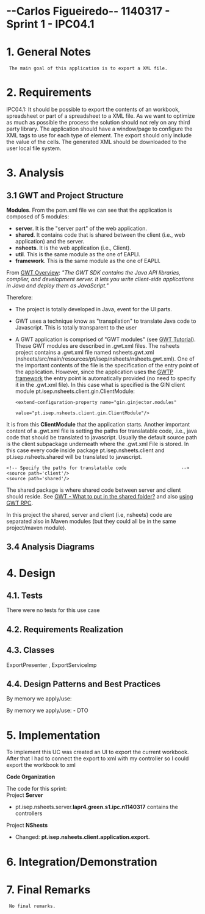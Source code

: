 --Carlos Figueiredo-- 1140317 - Sprint 1 - IPC04.1
===============================

# 1. General Notes

     The main goal of this application is to export a XML file.


# 2. Requirements #


IPC04.1: It should be possible to export the contents of an workbook, spreadsheet or part of a spreadsheet to a XML file. 
As we want to optimize as much as possible the process the solution should not rely on any third party library.
The application should have a window/page to configure the XML tags to use for each type of element. 
The export should only include the value of the cells. 
The generated XML should be downloaded to the user local file system.

    
# 3. Analysis

## 3.1 GWT and Project Structure ##



**Modules**. From the pom.xml file we can see that the application is composed of 5 modules:  
- **server**. It is the "server part" of the web application.  
- **shared**. It contains code that is shared between the client (i.e., web application) and the server.   
- **nsheets**. It is the web application (i.e., Client).  
- **util**. This is the same module as the one of EAPLI.  
- **framework**. This is the same module as the one of EAPLI.   
  
From [GWT Overview](http://www.gwtproject.org/overview.html): *"The GWT SDK contains the Java API libraries, compiler, and development server. It lets you write client-side applications in Java and deploy them as JavaScript."*

Therefore:
  - The project is totally developed in Java, event for the UI parts.
  - GWT uses a technique know as "transpilation" to translate Java code to Javascript. This is totally transparent to the user
  - A GWT application is comprised of "GWT modules" (see [GWT Tutorial](http://www.gwtproject.org/doc/latest/tutorial/create.html)). These GWT modules are described in .gwt.xml files.
   The nsheets project contains a .gwt.xml file named nsheets.gwt.xml (nsheets/src/main/resources/pt/isep/nsheets/nsheets.gwt.xml). One of the important contents of the file is the specification of the entry point of the application. However, since the application uses the [GWTP framework](http://dev.arcbees.com/gwtp/) the entry point is automatically provided (no need to specify it in the .gwt.xml file). In this case what is specified is the GIN client module pt.isep.nsheets.client.gin.ClientModule:
   
	    <extend-configuration-property name="gin.ginjector.modules"
                                   value="pt.isep.nsheets.client.gin.ClientModule"/>
                                   
   It is from this **ClientModule** that the application starts.
   Another important content of a .gwt.xml file is setting the paths for translatable code, .i.e., java code that should be translated to javascript. Usually the default source path is the client subpackage underneath where the .gwt.xml File is stored. In this case every code inside package pt.isep.nsheets.client and pt.isep.nsheets.shared will be translated to javascript. 
   
	<!-- Specify the paths for translatable code                    -->
    <source path='client'/>
    <source path='shared'/>
        
   The shared package is where shared code between server and client should reside. See [GWT - What to put in the shared folder?](https://stackoverflow.com/questions/5664601/gwt-what-to-put-in-the-shared-folder?utm_medium=organic&utm_source=google_rich_qa&utm_campaign=google_rich_qa) and also [using GWT RPC](http://www.gwtproject.org/doc/latest/tutorial/RPC.html).
   
   In this project the shared, server and client (i.e, nsheets) code are separated also in Maven modules (but they could all be in the same project/maven module). 
   

## 3.4 Analysis Diagrams



# 4. Design

## 4.1. Tests

There were no tests for this use case

## 4.2. Requirements Realization


## 4.3. Classes

ExportPresenter , ExportServiceImp

## 4.4. Design Patterns and Best Practices



By memory we apply/use:  

By memory we apply/use: - DTO


# 5. Implementation

To implement this UC was created an UI to export the current workbook.
After that I had to connect the export to xml with my controller so I could export the workbook to xml


**Code Organization**  

The code for this sprint:  
Project **Server**    
- pt.isep.nsheets.server.**lapr4.green.s1.ipc.n1140317** contains the controllers 

Project **NShests** 
- Changed: **pt.isep.nsheets.client.application.export.**

# 6. Integration/Demonstration

     

# 7. Final Remarks

     No final remarks.
